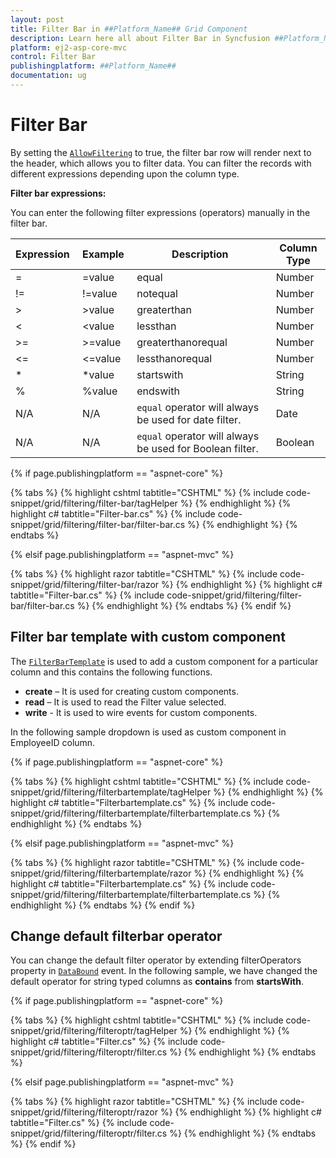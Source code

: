 ```yaml
---
layout: post
title: Filter Bar in ##Platform_Name## Grid Component
description: Learn here all about Filter Bar in Syncfusion ##Platform_Name## Grid component of Syncfusion Essential JS 2 and more.
platform: ej2-asp-core-mvc
control: Filter Bar
publishingplatform: ##Platform_Name##
documentation: ug
---
```



# Filter Bar

By setting the [`AllowFiltering`](https://help.syncfusion.com/cr/aspnetcore-js2/Syncfusion.EJ2.Grids.Grid.html#Syncfusion_EJ2_Grids_Grid_AllowFiltering) to true, the filter bar row will render next to the header, which allows you to filter data. You can filter the records with different expressions depending upon the column type.

 **Filter bar expressions:**

 You can enter the following filter expressions (operators) manually in the filter bar.

|Expression |Example |Description |Column Type|
|-----|-----|-----|-----|
|= |=value |equal |Number|
|!= |!=value |notequal |Number|
|> |>value |greaterthan |Number|
|< |<value |lessthan |Number|
|>= |>=value |greaterthanorequal |Number|
|<=|<=value|lessthanorequal |Number|
|* |*value |startswith |String|
|% |%value |endswith |String|
|N/A |N/A | `equal` operator will always be used for date filter. |Date|
|N/A |N/A |`equal` operator will always be used for Boolean filter. |Boolean|

{% if page.publishingplatform == "aspnet-core" %}

{% tabs %}
{% highlight cshtml tabtitle="CSHTML" %}
{% include code-snippet/grid/filtering/filter-bar/tagHelper %}
{% endhighlight %}
{% highlight c# tabtitle="Filter-bar.cs" %}
{% include code-snippet/grid/filtering/filter-bar/filter-bar.cs %}
{% endhighlight %}
{% endtabs %}

{% elsif page.publishingplatform == "aspnet-mvc" %}

{% tabs %}
{% highlight razor tabtitle="CSHTML" %}
{% include code-snippet/grid/filtering/filter-bar/razor %}
{% endhighlight %}
{% highlight c# tabtitle="Filter-bar.cs" %}
{% include code-snippet/grid/filtering/filter-bar/filter-bar.cs %}
{% endhighlight %}
{% endtabs %}
{% endif %}



## Filter bar template with custom component

The [`FilterBarTemplate`](https://help.syncfusion.com/cr/aspnetcore-js2/Syncfusion.EJ2.Grids.GridColumn.html#Syncfusion_EJ2_Grids_GridColumn_FilterBarTemplate) is used to add a custom component for a particular column and this contains the following functions.

* **create** – It is used for creating custom components.
* **read** – It is used to read the Filter value selected.
* **write** - It is used to wire events for custom components.

In the following sample dropdown is used  as custom component in EmployeeID column.

{% if page.publishingplatform == "aspnet-core" %}

{% tabs %}
{% highlight cshtml tabtitle="CSHTML" %}
{% include code-snippet/grid/filtering/filterbartemplate/tagHelper %}
{% endhighlight %}
{% highlight c# tabtitle="Filterbartemplate.cs" %}
{% include code-snippet/grid/filtering/filterbartemplate/filterbartemplate.cs %}
{% endhighlight %}
{% endtabs %}

{% elsif page.publishingplatform == "aspnet-mvc" %}

{% tabs %}
{% highlight razor tabtitle="CSHTML" %}
{% include code-snippet/grid/filtering/filterbartemplate/razor %}
{% endhighlight %}
{% highlight c# tabtitle="Filterbartemplate.cs" %}
{% include code-snippet/grid/filtering/filterbartemplate/filterbartemplate.cs %}
{% endhighlight %}
{% endtabs %}
{% endif %}



## Change default filterbar operator

You can change the default filter operator by extending filterOperators property in [`DataBound`](https://help.syncfusion.com/cr/aspnetcore-js2/Syncfusion.EJ2.Grids.Grid.html#Syncfusion_EJ2_Grids_Grid_DataBound) event. In the following sample, we have changed the default operator for string typed columns as **contains** from **startsWith**.

{% if page.publishingplatform == "aspnet-core" %}

{% tabs %}
{% highlight cshtml tabtitle="CSHTML" %}
{% include code-snippet/grid/filtering/filteroptr/tagHelper %}
{% endhighlight %}
{% highlight c# tabtitle="Filter.cs" %}
{% include code-snippet/grid/filtering/filteroptr/filter.cs %}
{% endhighlight %}
{% endtabs %}

{% elsif page.publishingplatform == "aspnet-mvc" %}

{% tabs %}
{% highlight razor tabtitle="CSHTML" %}
{% include code-snippet/grid/filtering/filteroptr/razor %}
{% endhighlight %}
{% highlight c# tabtitle="Filter.cs" %}
{% include code-snippet/grid/filtering/filteroptr/filter.cs %}
{% endhighlight %}
{% endtabs %}
{% endif %}

